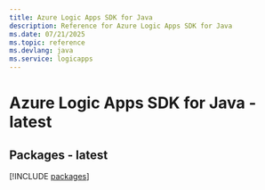 ```yaml
---
title: Azure Logic Apps SDK for Java
description: Reference for Azure Logic Apps SDK for Java
ms.date: 07/21/2025
ms.topic: reference
ms.devlang: java
ms.service: logicapps
---
```

# Azure Logic Apps SDK for Java - latest
## Packages - latest
[!INCLUDE [packages](logic-apps-index.md)]